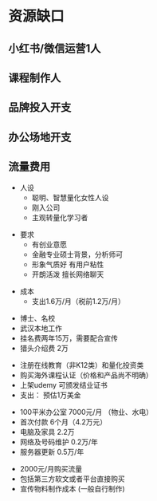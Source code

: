 # 资源缺口

<v-clicks>

## 小红书/微信运营1人
##
##
## 课程制作人
## 品牌投入开支
## 办公场地开支
## 流量费用
</v-clicks>

<Loc at="1" top="30%">

* 人设
  * 聪明、智慧量化女性人设
  * 刚入公司
  * 主观转量化学习者

</Loc>
<Loc at="2" top="30%">

* 要求
  * 有创业意愿
  * 金融专业硕士背景，分析师可
  * 形象气质好 有用户粘性
  * 开朗活泼 擅长网络聊天
</Loc>

<Loc at="3" top="30%">

* 成本
  *  支出1.6万/月（税前1.2万/月）
</Loc>

<Loc at="4" top="30%">

* 博士、名校
* 武汉本地工作
* 挂名费两年15万，需要配合宣传
* 猎头介绍费 2万

</Loc>

<Loc at="5" top="30%">

* 注册在线教育（非K12类）和量化投资类
* 购买海外课程认证（价格和产品尚不明确）
* 上架udemy 可颁发结业证书
* 支出： 预估1万美金
</Loc>

<Loc at="6" top="30%">

* 100平米办公室 7000元/月 （物业、水电）
* 首次付款 6个月（4.2万元）
* 电脑及家具 2.2万
* 网络及号码维护 0.2万/年
* 服务器更新 0.5万/年
</Loc>

<Loc at="7" top="30%">

* 2000元/月购买流量
* 包括第三方软文或者平台直接购买
* 宣传物料制作成本 (一般自行制作)
</Loc>

